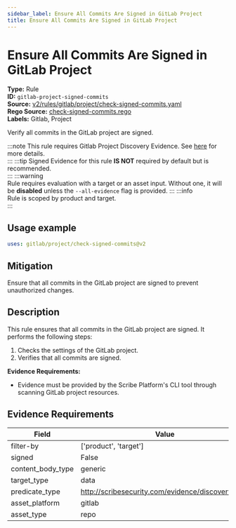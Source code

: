 ```yaml
---
sidebar_label: Ensure All Commits Are Signed in GitLab Project
title: Ensure All Commits Are Signed in GitLab Project
---  
```

# Ensure All Commits Are Signed in GitLab Project  
**Type:** Rule  
**ID:** `gitlab-project-signed-commits`  
**Source:** [v2/rules/gitlab/project/check-signed-commits.yaml](https://github.com/scribe-public/sample-policies/blob/main/v2/rules/gitlab/project/check-signed-commits.yaml)  
**Rego Source:** [check-signed-commits.rego](https://github.com/scribe-public/sample-policies/blob/main/v2/rules/gitlab/project/check-signed-commits.rego)  
**Labels:** Gitlab, Project  

Verify all commits in the GitLab project are signed.

:::note 
This rule requires Gitlab Project Discovery Evidence. See [here](/docs/platforms/discover#gitlab-discovery) for more details.  
::: 
:::tip 
Signed Evidence for this rule **IS NOT** required by default but is recommended.  
::: 
:::warning  
Rule requires evaluation with a target or an asset input. Without one, it will be **disabled** unless the `--all-evidence` flag is provided.
::: 
:::info  
Rule is scoped by product and target.  
:::  

## Usage example

```yaml
uses: gitlab/project/check-signed-commits@v2
```

## Mitigation  
Ensure that all commits in the GitLab project are signed to prevent unauthorized changes.


## Description  
This rule ensures that all commits in the GitLab project are signed.
It performs the following steps:

1. Checks the settings of the GitLab project.
2. Verifies that all commits are signed.

**Evidence Requirements:**
- Evidence must be provided by the Scribe Platform's CLI tool through scanning GitLab project resources.

## Evidence Requirements  
| Field | Value |
|-------|-------|
| filter-by | ['product', 'target'] |
| signed | False |
| content_body_type | generic |
| target_type | data |
| predicate_type | http://scribesecurity.com/evidence/discovery/v0.1 |
| asset_platform | gitlab |
| asset_type | repo |

